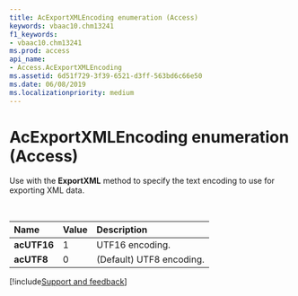 ```yaml
---
title: AcExportXMLEncoding enumeration (Access)
keywords: vbaac10.chm13241
f1_keywords:
- vbaac10.chm13241
ms.prod: access
api_name:
- Access.AcExportXMLEncoding
ms.assetid: 6d51f729-3f39-6521-d3ff-563bd6c66e50
ms.date: 06/08/2019
ms.localizationpriority: medium
---
```



# AcExportXMLEncoding enumeration (Access)

Use with the **ExportXML** method to specify the text encoding to use for exporting XML data.

<br/>

|Name|Value|Description|
|:-----|:-----|:-----|
|**acUTF16**|1|UTF16 encoding.|
|**acUTF8**|0|(Default) UTF8 encoding.|

[!include[Support and feedback](~/includes/feedback-boilerplate.md)]